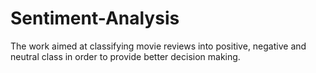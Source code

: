 # Sentiment-Analysis
The work aimed at classifying movie reviews into positive, negative and neutral class in order to provide better decision making.
